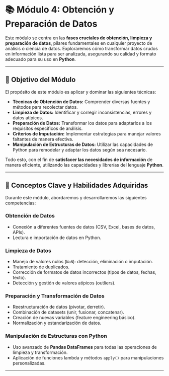 # 📚 Módulo 4: Obtención y Preparación de Datos

Este módulo se centra en las **fases cruciales de obtención, limpieza y preparación de datos**, pilares fundamentales en cualquier proyecto de análisis o ciencia de datos. Exploraremos cómo transformar datos crudos en información lista para ser analizada, asegurando su calidad y formato adecuado para su uso en **Python**.

---

## 🎯 Objetivo del Módulo

El propósito de este módulo es aplicar y dominar las siguientes técnicas:

* **Técnicas de Obtención de Datos:** Comprender diversas fuentes y métodos para recolectar datos.
* **Limpieza de Datos:** Identificar y corregir inconsistencias, errores y datos atípicos.
* **Preparación de Datos:** Transformar los datos para adaptarlos a los requisitos específicos de análisis.
* **Criterios de Imputación:** Implementar estrategias para manejar valores faltantes de manera efectiva.
* **Manipulación de Estructuras de Datos:** Utilizar las capacidades de Python para remodelar y adaptar los datos según sea necesario.

Todo esto, con el fin de **satisfacer las necesidades de información** de manera eficiente, utilizando las capacidades y librerías del lenguaje **Python**.

---

## 🚀 Conceptos Clave y Habilidades Adquiridas

Durante este módulo, abordaremos y desarrollaremos las siguientes competencias:

### Obtención de Datos
* Conexión a diferentes fuentes de datos (CSV, Excel, bases de datos, APIs).
* Lectura e importación de datos en Python.

### Limpieza de Datos
* Manejo de valores nulos (`NaN`): detección, eliminación o imputación.
* Tratamiento de duplicados.
* Corrección de formatos de datos incorrectos (tipos de datos, fechas, texto).
* Detección y gestión de valores atípicos (outliers).

### Preparación y Transformación de Datos
* Reestructuración de datos (pivotar, derretir).
* Combinación de datasets (unir, fusionar, concatenar).
* Creación de nuevas variables (feature engineering básico).
* Normalización y estandarización de datos.

### Manipulación de Estructuras con Python
* Uso avanzado de **Pandas DataFrames** para todas las operaciones de limpieza y transformación.
* Aplicación de funciones lambda y métodos `apply()` para manipulaciones personalizadas.

---
